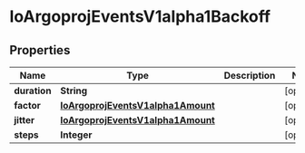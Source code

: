 

# IoArgoprojEventsV1alpha1Backoff

## Properties

Name | Type | Description | Notes
------------ | ------------- | ------------- | -------------
**duration** | **String** |  |  [optional]
**factor** | [**IoArgoprojEventsV1alpha1Amount**](IoArgoprojEventsV1alpha1Amount.md) |  |  [optional]
**jitter** | [**IoArgoprojEventsV1alpha1Amount**](IoArgoprojEventsV1alpha1Amount.md) |  |  [optional]
**steps** | **Integer** |  |  [optional]



